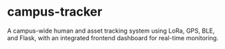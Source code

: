 # campus-tracker
A campus-wide human and asset tracking system using LoRa, GPS, BLE, and Flask, with an integrated frontend dashboard for real-time monitoring.
